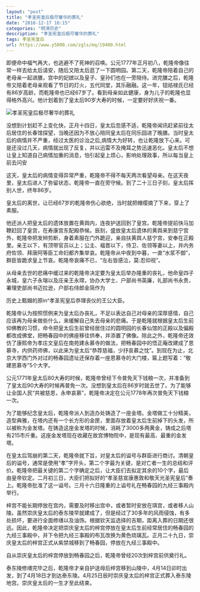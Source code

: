 ```yaml
---
layout: "post"
title: "孝圣宪皇后极尽奢华的葬礼"
date: "2018-12-17 16:15"
categories: "明清历史"
description: "孝圣宪皇后极尽奢华的葬礼"
tags: 孝圣宪皇后
url: https://www.y5000.com/zgls/mq/19400.html
---
```






即便命中福气再大，也逃避不了死神的召唤。公元1777年正月初八，乾隆帝像往常一样去给太后请安，随后又陪太后逛了一下圆明园。第二天，乾隆帝陪着自己的老母亲一起进膳，宫中的妃嫔以及皇子、皇孙们也在一旁陪侍。进完膳之后，乾隆帝又陪着老母亲观看了节日的灯火，五代同堂，其乐融融。这一年，钮祜禄氏已经有86岁高龄，而乾隆帝也已经67岁了。看到母亲如此健康，身为儿子的乾隆也显得格外高兴。他计划着到了皇太后90岁大寿的时候，一定要好好庆祝一番。

![孝圣宪皇后极尽奢华的葬礼](/uploads/allimg/170418/6-1F41Q0114E38.JPG)

没想到计划赶不上变化快，正月十四日，皇太后忽感不适，乾隆帝闻讯赶紧前往太后居住的长春馆探望，当晚还因为不放心陪同皇太后在同乐园进了晚膳。当时皇太后的病情并不严重，经过太医的诊治之后,病情大为好转，也让乾隆放下心来。可是还没过几天，病情就出现了反复，并以迅雷不及掩耳之势迅速恶化。皇太后不想让皇上知道自己病情加重的消息，怕引起皇上烦心，影响处理政事，所以每当皇上前去问安

这天，皇太后的病情变得异常严重，乾隆帝不得不每天两次看望母亲。在这天夜里，皇太后进人了弥留状态，乾隆帝一直在旁守候。到了二十三日子刻，皇太后挥别人世，终年86岁。

皇太后的离世，让已经67岁的乾隆帝伤心欲绝，当时就把帽缨摘了下来，穿上了素服。

他还派人把皇太后的遗体放置在黄舆内，连夜护送回到了皇宫。乾隆帝提前快马加鞭赶回了皇宫，在寿康宫东配殿恭候。辰刻，盛放皇太后遗体的黄舆来到慈宁宫外，乾隆帝把发辫剪断，身着素服在门外跪迎，亲自扶黄舆人慈宁宫，安奉在正殿里。亲王以下，有顶带官员以上；公主、福晋以下，侍卫、佐领等妻以上，并内务府佐领、拜唐阿等臣工命妇都齐集举哀。乾隆帝从中夜到中暮，一直“水浆不御”，群臣皆跪求皇上节哀。乾隆帝哀痛不已，“左右皆感泣，莫:忍仰视”。

从母亲去世的悲痛中缓过来的乾隆帝决定要为皇太后举办隆重的丧礼，他命皇四子永城，皇六子永瑢以及庄亲王永瑺，协办大学士、户部尚书英廉，礼部尚书永贵，署理吏部尚书迈拉逊，户部右侍郎金简作为

历史上甄媢的原in^孝圣宪皇后恭理丧仪的王公大臣。

乾隆帝认为按照惯例来为皇太后办丧礼，不足以表达自己对母亲的深厚感情，自己应该再为母亲做些什么，来缓解自己失去母亲的悲痛。于是乾隆就根据皇太后生前仰佛教的习惯，命令把皇太后生前曾经居住过的圆明园的长春仙馆的正殿以及偏殿都改成佛堂，把畅春园中的佛座移往供奉，并添置了佛像。除此之外，乾隆帝还效仿了康熙帝为孝庄文皇后在南苑建永慕寺的做法，把畅春园中的悟正庵改建成了恩慕寺，内供药师佛，以此来为皇太后“恭荐慈福，少抒哀慕之忱”。到现在为止，北京大学西门外对过的畅春园遗址还保存着一座恩慕寺的大门楼，匾上题写着：“敬建恩慕寺”5个大字。

公元1771年皇太后80大寿的时候，乾隆帝曾经下令普免天下钱粮一次，并准备到了皇太后90大寿的时候再普免一次。没想到皇太后在86岁时就去世了。为了能够让全国人民“共被慈恩，永申哀慕”，乾隆帝决定在公元1778年再次普免天下钱粮一次。

为了能够纪念皇太后，乾隆帝派人到造办处铸造了一座金塔。金塔做工十分精美，造型典雅，在塔内还有一个长方形的金匣，里面存放着皇太后生前掉下的头发，所以被称为金发塔。在铸造这座金发塔的时候，消耗了3000多两黄金，铸成之后塔有215市斤重。这座金发塔现在收藏在故宫博物院中，是现有最高、最重的金发塔。

在皇太后驾崩的第二天，乾隆帝就下旨，对皇太后的谥号与群臣进行商讨。清朝皇后的谥号，通常是使用“孝”字开头，第二个字最为关键，是对亡者一生的总结和评价。乾隆帝把最关键的第二个字确定之后，让大臣们去拟定其余的10个字，最后由皇帝钦定。二月初三日，大臣们把拟好的“孝圣慈宣康惠敦和敬天光圣宪皇后”奏上。乾隆帝批准了这一谥号。三月十六日隆重的上谥号礼在畅春园的九经三事殿内举行。

梓宫不能长期停放在宫内，需要及时移出宫中，或者暂时安放在琪宫，或者移人山陵。虽然崇庆皇太后的泰东陵早就建成了，但是经过了30多年的风雨侵蚀，有多处损坏，要进行全面修缮以及油饰。根据钦天监选择的吉期，距离入葬的日期还很远。因此，乾隆帝决定把崇庆皇太后的梓宫停放在皇太后生前经常居住的畅春园的九经三事殿中，并下令把九经三事殿的布瓦改换为黄色琉璃瓦。正月二十九日，崇庆皇太后的梓宫正式从紫禁城移到了畅春园，停放在九经三事殿中。

自从崇庆皇太后的梓宫停放到畅春园之后，乾隆帝曾经20次到梓宫前供奠行礼。

泰东陵修缮完毕之后，乾隆帝才亲自护送母后梓宫移到山陵中，4月14日卯时出发，到了4月18日才到达泰东陵。4月25日辰时崇庆皇太后的梓宫正式葬入泰东陵地宫。崇庆皇太后的一生才至此结束。
